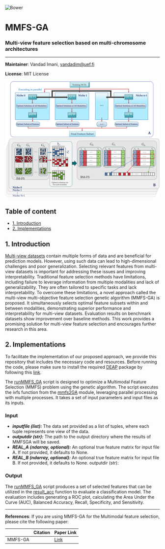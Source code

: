 ![Bower](https://img.shields.io/bower/l/Mi)
# MMFS-GA

### Multi-view feature selection based on multi-chromosome architectures

--------
**Maintainer**: Vandad Imani, vandadim@uef.fi

**License**: MIT License 


<img src="fig.jpg" width="700">


## Table of content
- [1. Introduction](#id-section1)
- [2. Implementations](#id-section2) 

<div id='id-section1'/>

## 1. Introduction

[Multi-view datasets](MMFS-GA/Multimodal%20Dataset/) contain multiple forms of data and are beneficial for prediction models. However, using such data can lead to high-dimensional challenges and poor generalization. Selecting relevant features from multi-view datasets is important for addressing these issues and improving interpretability. Traditional feature selection methods have limitations, including failure to leverage information from multiple modalities and lack of generalizability. They are often tailored to specific tasks and lack interpretability. To overcome these limitations, a novel approach called the multi-view multi-objective feature selection genetic algorithm (MMFS-GA) is proposed. It simultaneously selects optimal feature subsets within and between modalities, demonstrating superior performance and interpretability for multi-view datasets. Evaluation results on benchmark datasets show improvement over baseline methods. This work provides a promising solution for multi-view feature selection and encourages further research in this area.

<div id='id-section2'/>

## 2. Implementations

To facilitate the implementation of our proposed approach, we provide this repository that includes the necessary code and resources. Before running the code, please make sure to install the required [DEAP](https://github.com/DEAP/deap) package by following this [link](https://pypi.org/project/deap/).

The [runMMFS_GA](https://github.com/vandadim/MMFS-GA/blob/main/mmfs-GA/runMMFS_GA.py) script is designed to optimize a Multimodal Feature Selection (MMFS) problem using the genetic algorithm. The script executes the ivfs function from the [mmfs2GA](https://github.com/vandadim/MMFS-GA/blob/main/mmfs-GA/mmfs2GA.py) module, leveraging parallel processing with multiple processes. It takes a set of input parameters and input files as its inputs.

### Input

- ***inputfile (list):*** The data set provided as a list of tuples, where each tuple represents one view of the data.
- ***outputdir (str):*** The path to the output directory where the results of MMFSGA will be saved.
- ***REAL_A (ndarray, optional):*** An optional true feature matrix for input file A. If not provided, it defaults to None.
- ***REAL_B (ndarray, optional):*** An optional true feature matrix for input file B. If not provided, it defaults to None.
outputdir (str): 
 
### Output

The [runMMFS_GA](https://github.com/vandadim/MMFS-GA/blob/main/mmfs-GA/runMMFS_GA.py) script produces a set of selected features that can be utilized in the [result_acc](https://github.com/vandadim/MMFS-GA/blob/main/mmfs-GA/results_acc.py) function to evaluate a classification model. The evaluation includes generating a ROC plot, calculating the Area Under the Curve (AUC), Balanced Accuracy, Recall, Specificity, and Sensitivity.

--------
**References**: If you are using MMFS-GA for the Multimodal feature selection, please cite the following paper:


|       | Citation     | Paper Link
| -------------  | -------------  | -------------  |
| MMFS-GA    |  |[Link](https://github.com/vandadim)| 
